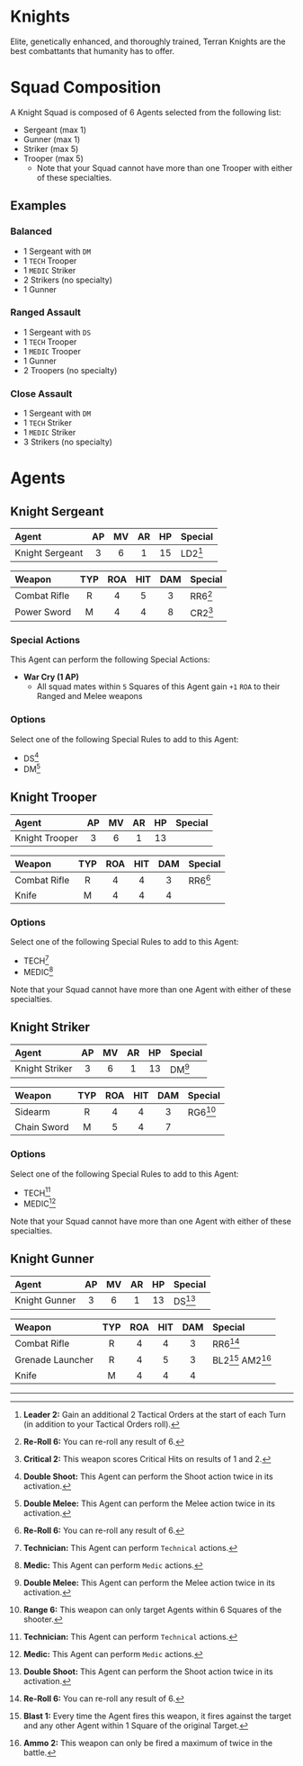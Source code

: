 # Knights

Elite, genetically enhanced, and thoroughly trained, Terran Knights are the best combattants that humanity has to offer.

# Squad Composition

A Knight Squad is composed of 6 Agents selected from the following list:
* Sergeant (max 1)
* Gunner (max 1)
* Striker (max 5)
* Trooper (max 5)
    * Note that your Squad cannot have more than one Trooper with either of these specialties.

## Examples

### Balanced

* 1 Sergeant with `DM`
* 1 `TECH` Trooper
* 1 `MEDIC` Striker
* 2 Strikers (no specialty)
* 1 Gunner

### Ranged Assault

* 1 Sergeant with `DS`
* 1 `TECH` Trooper
* 1 `MEDIC` Trooper
* 1 Gunner
* 2 Troopers (no specialty)

### Close Assault

* 1 Sergeant with `DM`
* 1 `TECH` Striker
* 1 `MEDIC` Striker
* 3 Strikers (no specialty)

# Agents

## Knight Sergeant

|Agent|AP|MV|AR|HP|Special|
|:---------------|:----:|:----:|:----:|:----:|:----|
|Knight Sergeant|3|6|1|15|LD2[^LD2]|

|Weapon|TYP|ROA|HIT|DAM|Special|
|:---------------|:----:|:----:|:----:|:----:|:----|
|Combat Rifle|R|4|5|3|RR6[^RR6]|
|Power Sword|M|4|4|8|CR2[^CR2]|

### Special Actions

This Agent can perform the following Special Actions:
* **War Cry (1 AP)**
    - All squad mates within `5` Squares of this Agent gain `+1` `ROA` to their Ranged and Melee weapons

### Options

Select one of the following Special Rules to add to this Agent:
* DS[^DS]
* DM[^DM]

## Knight Trooper

|Agent|AP|MV|AR|HP|Special|
|:---------------|:----:|:----:|:----:|:----:|:----|
|Knight Trooper|3|6|1|13|

|Weapon|TYP|ROA|HIT|DAM|Special|
|:---------------|:----:|:----:|:----:|:----:|:----|
|Combat Rifle|R|4|4|3|RR6[^RR6]|
|Knife|M|4|4|4||

### Options

Select one of the following Special Rules to add to this Agent:
* TECH[^TECH]
* MEDIC[^MEDIC]

Note that your Squad cannot have more than one Agent with either of these specialties.

## Knight Striker

|Agent|AP|MV|AR|HP|Special|
|:---------------|:----:|:----:|:----:|:----:|:----|
|Knight Striker|3|6|1|13|DM[^DM]|

|Weapon|TYP|ROA|HIT|DAM|Special|
|:---------------|:----:|:----:|:----:|:----:|:----|
|Sidearm|R|4|4|3|RG6[^RG6]|
|Chain Sword|M|5|4|7||

### Options

Select one of the following Special Rules to add to this Agent:
* TECH[^TECH]
* MEDIC[^MEDIC]

Note that your Squad cannot have more than one Agent with either of these specialties.

## Knight Gunner

|Agent|AP|MV|AR|HP|Special|
|:---------------|:----:|:----:|:----:|:----:|:----|
|Knight Gunner|3|6|1|13|DS[^DS]|

|Weapon|TYP|ROA|HIT|DAM|Special|
|:---------------|:----:|:----:|:----:|:----:|:----|
|Combat Rifle|R|4|4|3|RR6[^RR6]|
|Grenade Launcher|R|4|5|3|BL2[^BL1] AM2[^AM2]|
|Knife|M|4|4|4||

------------------------------------------------

[^LD2]: **Leader 2:** Gain an additional 2 Tactical Orders at the start of each Turn (in addition to your Tactical Orders roll).

[^DS]: **Double Shoot:** This Agent can perform the Shoot action twice in its activation.

[^DM]: **Double Melee:** This Agent can perform the Melee action twice in its activation.

[^TECH]: **Technician:** This Agent can perform `Technical` actions.

[^MEDIC]: **Medic:** This Agent can perform `Medic` actions.

[^BL1]: **Blast 1:** Every time the Agent fires this weapon, it fires against the target and any other Agent within 1 Square of the original Target.

[^AM2]: **Ammo 2:** This weapon can only be fired a maximum of twice in the battle.

[^RG6]: **Range 6:** This weapon can only target Agents within 6 Squares of the shooter.

[^CR2]: **Critical 2:** This weapon scores Critical Hits on results of 1 and 2.

[^RR6]: **Re-Roll 6:** You can re-roll any result of 6.

